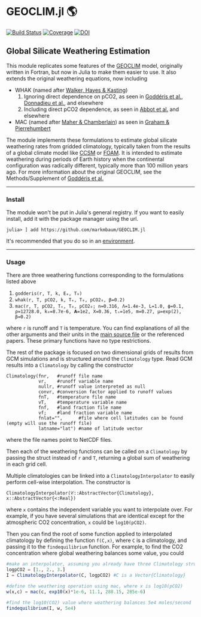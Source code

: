 # GEOCLIM.jl 🌎

[![Build Status](https://github.com/markmbaum/GEOCLIM.jl/workflows/CI/badge.svg)](https://github.com/markmbaum/GEOCLIM.jl/actions)
[![Coverage](https://codecov.io/gh/markmbaum/GEOCLIM.jl/branch/main/graph/badge.svg)](https://codecov.io/gh/markmbaum/GEOCLIM.jl)
[![DOI](https://zenodo.org/badge/DOI/10.5281/zenodo.5784232.svg)](https://doi.org/10.5281/zenodo.5784232)

## Global Silicate Weathering Estimation

This module replicates some features of the [GEOCLIM](https://geoclimmodel.wordpress.com/) model, originally written in Fortran, but now in Julia to make them easier to use. It also extends the original weathering equations, now including
* WHAK (named after [Walker, Hayes & Kasting](http://doi.wiley.com/10.1029/JC086iC10p09776))
	1. Ignoring direct dependence on pCO2, as seen in [Goddéris et al.](https://doi.org/10.1038/ngeo2931), [Donnadieu et al.](https://doi.org/10.1029/2006GC001278), and elsewhere
	2. Including direct pCO2 dependence, as seen in [Abbot et al.](https://doi.org/10.1088/0004-637X/756/2/178) and elsewhere
* MAC (named after [Maher & Chamberlain](https://doi.org/10.1126/science.1250770)) as seen in [Graham & Pierrehumbert](https://doi.org/10.3847/1538-4357/ab9362)

The module implements these formulations to estimate global silicate weathering rates from gridded climatology, typically taken from the results of a global climate model like [CCSM](https://www.cesm.ucar.edu/models/ccsm4.0/) or [FOAM](https://www.mcs.anl.gov/research/projects/foam/). It is intended to estimate weathering during periods of Earth history when the continental configuration was radically different, typically more than 100 million years ago. For more information about the original GEOCLIM, see the Methods/Supplement of [Goddéris et al.](https://doi.org/10.1038/ngeo2931)

------
### Install

The module won't be put in Julia's general registry. If you want to easily install, add it with the package manager using the url.
```
julia> ] add https://github.com/markmbaum/GEOCLIM.jl
```

It's recommended that you do so in an [environment](https://pkgdocs.julialang.org/v1.2/environments/).

------
### Usage

There are three weathering functions corresponding to the formulations listed above
1. `godderis(r, T, k, Eₐ, T₀)`
2. `whak(r, T, pCO2, k, Tₑ, T₀, pCO2₀, β=0.2)`
3. `mac(r, T, pCO2, Tₑ, T₀, pCO2₀;
             n=0.316,
             Λ=1.4e-3,
             L=1.0,
             ϕ=0.1,
             ρ=12728.0,
             k₀=8.7e-6,
             𝐀=1e2,
             X=0.36,
             tₛ=1e5,
             m=0.27,
             μ=exp(2),
             β=0.2)`
             
where `r` is runoff and `T` is temperature. You can find explanations of all the other arguments and their units in the [main source file](https://github.com/markmbaum/GEOCLIM.jl/blob/main/src/GEOCLIM.jl) or the referenced papers. These primary functions have no type restrictions.

The rest of the package is focused on two dimensional grids of results from GCM simulations and is structured around the `Climatology` type. Read GCM results into a `Climatology` by calling the constructor
```
Climatology(fnr,   #runoff file name
            vr,    #runoff variable name
            nullr, #runoff value interpreted as null
            convr, #conversion factor applied to runoff values
            fnT,   #temperature file name
            vT,    #temperature variable name
            fnf,   #land fraction file name
            vf;    #land fraction variable name
            fnlat="",      #file where cell latitudes can be found (empty will use the runoff file)
            latname="lat") #name of latitude vector
```
where the file names point to NetCDF files.

Then each of the weathering functions can be called on a `Climatology` by passing the struct instead of `r` and `T`, returning a global sum of weathering in each grid cell.

Multiple climatologies can be linked into a `ClimatologyInterpolator` to easily perform cell-wise interpolation. The constructor is
```
ClimatologyInterpolator(𝒞::AbstractVector{Climatology}, x::AbstractVector{<:Real})
```
where `x` contains the independent variable you want to interpolate over. For example, if you have several simulations that are identical except for the atmospheric CO2 concentration, `x` could be `log10(pCO2)`.

Then you can find the root of some function applied to interpolated climatology by defining the function `f(C,x)`, where `C` is  a climatology, and passing it to the `findequilibrium` function. For example, to find the CO2 concentration where global weathering balances some value, you could
```julia
#make an interpolator, assuming you already have three Climatology structs
logpCO2 = [1., 2., 3.]
I = ClimatologyInterpolator(C, logpCO2) #C is a Vector{Climatology}

#define the weathering operation using mac, where x is log10(pCO2)
w(x,c) = mac(c, exp10(x)*1e-6, 11.1, 288.15, 285e-6)

#find the log10(CO2) value where weathering balances 5e4 moles/second
findequilibrium(I, w, 5e4)
```
